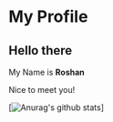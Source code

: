# My Profile
## Hello there
My Name is **Roshan**

Nice to meet you!

[![Anurag's github stats](https://github-readme-stats.vercel.app/api?username=roshanconnor123&show_icons=true&theme=gotham)]
